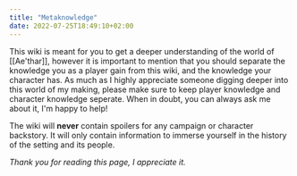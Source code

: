 ```yaml
---
title: "Metaknowledge"
date: 2022-07-25T18:49:10+02:00
---
```


This wiki is meant for you to get a deeper understanding of the world of [[Ae'thar]], however it is important to mention that you should separate the knowledge you as a player gain from this wiki, and the knowledge your character has. As much as I highly appreciate someone digging deeper into this world of my making, please make sure to keep player knowledge and character knowledge seperate. When in doubt, you can always ask me about it, I'm happy to help!

The wiki will **never** contain spoilers for any campaign or character backstory. It will only contain information to immerse yourself in the history of the setting and its people.

_Thank you for reading this page, I appreciate it._
